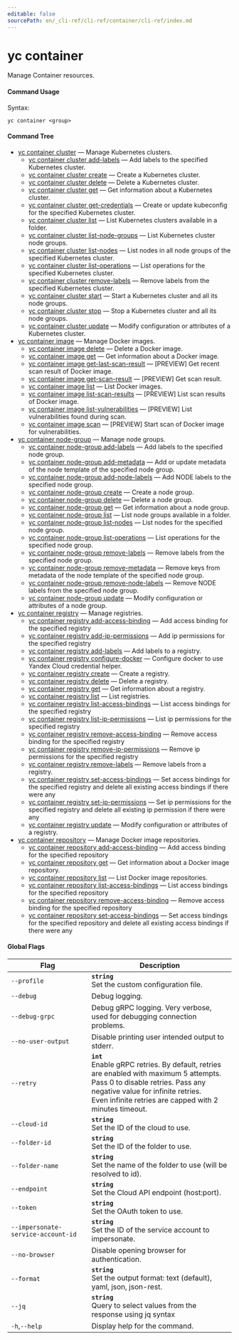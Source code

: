 ```yaml
---
editable: false
sourcePath: en/_cli-ref/cli-ref/container/cli-ref/index.md
---
```


# yc container

Manage Container resources.

#### Command Usage

Syntax: 

`yc container <group>`

#### Command Tree

- [yc container cluster](cluster/index.md) — Manage Kubernetes clusters.
	- [yc container cluster add-labels](cluster/add-labels.md) — Add labels to the specified Kubernetes cluster.
	- [yc container cluster create](cluster/create.md) — Create a Kubernetes cluster.
	- [yc container cluster delete](cluster/delete.md) — Delete a Kubernetes cluster.
	- [yc container cluster get](cluster/get.md) — Get information about a Kubernetes cluster.
	- [yc container cluster get-credentials](cluster/get-credentials.md) — Create or update kubeconfig for the specified Kubernetes cluster.
	- [yc container cluster list](cluster/list.md) — List Kubernetes clusters available in a folder.
	- [yc container cluster list-node-groups](cluster/list-node-groups.md) — List Kubernetes cluster node groups.
	- [yc container cluster list-nodes](cluster/list-nodes.md) — List nodes in all node groups of the specified Kubernetes cluster.
	- [yc container cluster list-operations](cluster/list-operations.md) — List operations for the specified Kubernetes cluster.
	- [yc container cluster remove-labels](cluster/remove-labels.md) — Remove labels from the specified Kubernetes cluster.
	- [yc container cluster start](cluster/start.md) — Start a Kubernetes cluster and all its node groups.
	- [yc container cluster stop](cluster/stop.md) — Stop a Kubernetes cluster and all its node groups.
	- [yc container cluster update](cluster/update.md) — Modify configuration or attributes of a Kubernetes cluster.
- [yc container image](image/index.md) — Manage Docker images.
	- [yc container image delete](image/delete.md) — Delete a Docker image.
	- [yc container image get](image/get.md) — Get information about a Docker image.
	- [yc container image get-last-scan-result](image/get-last-scan-result.md) — [PREVIEW] Get recent scan result of Docker image.
	- [yc container image get-scan-result](image/get-scan-result.md) — [PREVIEW] Get scan result.
	- [yc container image list](image/list.md) — List Docker images.
	- [yc container image list-scan-results](image/list-scan-results.md) — [PREVIEW] List scan results of Docker image.
	- [yc container image list-vulnerabilities](image/list-vulnerabilities.md) — [PREVIEW] List vulnerabilities found during scan.
	- [yc container image scan](image/scan.md) — [PREVIEW] Start scan of Docker image for vulnerabilities.
- [yc container node-group](node-group/index.md) — Manage node groups.
	- [yc container node-group add-labels](node-group/add-labels.md) — Add labels to the specified node group.
	- [yc container node-group add-metadata](node-group/add-metadata.md) — Add or update metadata of the node template of the specified node group.
	- [yc container node-group add-node-labels](node-group/add-node-labels.md) — Add NODE labels to the specified node group.
	- [yc container node-group create](node-group/create.md) — Create a node group.
	- [yc container node-group delete](node-group/delete.md) — Delete a node group.
	- [yc container node-group get](node-group/get.md) — Get information about a node group.
	- [yc container node-group list](node-group/list.md) — List node groups available in a folder.
	- [yc container node-group list-nodes](node-group/list-nodes.md) — List nodes for the specified node group.
	- [yc container node-group list-operations](node-group/list-operations.md) — List operations for the specified node group.
	- [yc container node-group remove-labels](node-group/remove-labels.md) — Remove labels from the specified node group.
	- [yc container node-group remove-metadata](node-group/remove-metadata.md) — Remove keys from metadata of the node template of the specified node group.
	- [yc container node-group remove-node-labels](node-group/remove-node-labels.md) — Remove NODE labels from the specified node group.
	- [yc container node-group update](node-group/update.md) — Modify configuration or attributes of a node group.
- [yc container registry](registry/index.md) — Manage registries.
	- [yc container registry add-access-binding](registry/add-access-binding.md) — Add access binding for the specified registry
	- [yc container registry add-ip-permissions](registry/add-ip-permissions.md) — Add ip permissions for the specified registry
	- [yc container registry add-labels](registry/add-labels.md) — Add labels to a registry.
	- [yc container registry configure-docker](registry/configure-docker.md) — Configure docker to use Yandex Cloud credential helper.
	- [yc container registry create](registry/create.md) — Create a registry.
	- [yc container registry delete](registry/delete.md) — Delete a registry.
	- [yc container registry get](registry/get.md) — Get information about a registry.
	- [yc container registry list](registry/list.md) — List registries.
	- [yc container registry list-access-bindings](registry/list-access-bindings.md) — List access bindings for the specified registry
	- [yc container registry list-ip-permissions](registry/list-ip-permissions.md) — List ip permissions for the specified registry
	- [yc container registry remove-access-binding](registry/remove-access-binding.md) — Remove access binding for the specified registry
	- [yc container registry remove-ip-permissions](registry/remove-ip-permissions.md) — Remove ip permissions for the specified registry
	- [yc container registry remove-labels](registry/remove-labels.md) — Remove labels from a registry.
	- [yc container registry set-access-bindings](registry/set-access-bindings.md) — Set access bindings for the specified registry and delete all existing access bindings if there were any
	- [yc container registry set-ip-permissions](registry/set-ip-permissions.md) — Set ip permissions for the specified registry and delete all existing ip permission if there were any
	- [yc container registry update](registry/update.md) — Modify configuration or attributes of a registry.
- [yc container repository](repository/index.md) — Manage Docker image repositories.
	- [yc container repository add-access-binding](repository/add-access-binding.md) — Add access binding for the specified repository
	- [yc container repository get](repository/get.md) — Get information about a Docker image repository.
	- [yc container repository list](repository/list.md) — List Docker image repositories.
	- [yc container repository list-access-bindings](repository/list-access-bindings.md) — List access bindings for the specified repository
	- [yc container repository remove-access-binding](repository/remove-access-binding.md) — Remove access binding for the specified repository
	- [yc container repository set-access-bindings](repository/set-access-bindings.md) — Set access bindings for the specified repository and delete all existing access bindings if there were any

#### Global Flags

| Flag | Description |
|----|----|
|`--profile`|<b>`string`</b><br/>Set the custom configuration file.|
|`--debug`|Debug logging.|
|`--debug-grpc`|Debug gRPC logging. Very verbose, used for debugging connection problems.|
|`--no-user-output`|Disable printing user intended output to stderr.|
|`--retry`|<b>`int`</b><br/>Enable gRPC retries. By default, retries are enabled with maximum 5 attempts.<br/>Pass 0 to disable retries. Pass any negative value for infinite retries.<br/>Even infinite retries are capped with 2 minutes timeout.|
|`--cloud-id`|<b>`string`</b><br/>Set the ID of the cloud to use.|
|`--folder-id`|<b>`string`</b><br/>Set the ID of the folder to use.|
|`--folder-name`|<b>`string`</b><br/>Set the name of the folder to use (will be resolved to id).|
|`--endpoint`|<b>`string`</b><br/>Set the Cloud API endpoint (host:port).|
|`--token`|<b>`string`</b><br/>Set the OAuth token to use.|
|`--impersonate-service-account-id`|<b>`string`</b><br/>Set the ID of the service account to impersonate.|
|`--no-browser`|Disable opening browser for authentication.|
|`--format`|<b>`string`</b><br/>Set the output format: text (default), yaml, json, json-rest.|
|`--jq`|<b>`string`</b><br/>Query to select values from the response using jq syntax|
|`-h`,`--help`|Display help for the command.|
